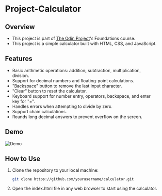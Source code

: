 # Project-Calculator

## Overview
- This project is part of [The Odin Project](https://www.theodinproject.com/)'s Foundations course.
- This project is a simple calculator built with HTML, CSS, and JavaScript.

## Features

- Basic arithmetic operations: addition, subtraction, multiplication, division.
- Support for decimal numbers and floating-point calculations.
- "Backspace" button to remove the last input character.
- "Clear" button to reset the calculator.
- Keyboard support for number entry, operators, backspace, and enter key for "=".
- Handles errors when attempting to divide by zero.
- Support chain calculations.
- Rounds long decimal answers to prevent overflow on the screen.

## Demo

![Demo](https://b0llull0s.github.io/Project-Calculator/)

## How to Use

1. Clone the repository to your local machine:
   ```bash
   git clone https://github.com/yourusername/calculator.git
   ```
2. Open the index.html file in any web browser to start using the calculator.
